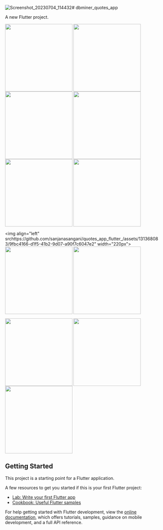 ![Screenshot_20230704_114432](https://github.com/sanjanasangani/quotes_app_flutter_/assets/131368083/8cb717ee-11eb-4cbb-95e1-9d612ae2a534)# dbminer_quotes_app

A new Flutter project.

<img align="left" src="https://github.com/sanjanasangani/quotes_app_flutter_/assets/131368083/6f69a384-5bec-443f-bd08-8a3c412af056" width="220px">
<img align="left" src="(https://github.com/sanjanasangani/quotes_app_flutter_/assets/131368083/80701b27-517e-4ed7-bb90-e4a7f36c68c6" width="220px">
<img src="!https://github.com/sanjanasangani/quotes_app_flutter_/assets/131368083/9c2c03ad-0a5a-46ab-b42c-73503f339ed4" width="220px">

<img align="left" src="https://github.com/sanjanasangani/quotes_app_flutter_/assets/131368083/7f2c7588-9a2d-4a31-8f2f-0c4471e16b14" width="220px">
<img align="left" src="https://github.com/sanjanasangani/quotes_app_flutter_/assets/131368083/f96c6635-c46d-4d2f-93df-695596220526" width="220px">
<img src="https://github.com/sanjanasangani/quotes_app_flutter_/assets/131368083/6cfd49b4-506e-4da8-86e9-bb688f2298b5" width="220px">

<img align="left" srchttps://github.com/sanjanasangani/quotes_app_flutter_/assets/131368083/9fbc4166-d1f5-41b2-9d07-a90f7c6047e2" width="220px">
<img align="left" src="https://github.com/sanjanasangani/quotes_app_flutter_/assets/131368083/013715d3-9e95-4135-b032-117d653d0167" width="220px">
<img src="https://github.com/sanjanasangani/quotes_app_flutter_/assets/131368083/84530ca8-b6b7-426d-b1c5-9c0320f4b81e" width="220px">

<img align="left" src="https://github.com/sanjanasangani/quotes_app_flutter_/assets/131368083/da0d2487-9ff2-475f-abc6-526db5bbcf8d" width="220px">
<img align="left" src="https://github.com/sanjanasangani/quotes_app_flutter_/assets/131368083/add8d71a-1dd0-4a11-bb6a-d6d62639c993" width="220px">
<img src="https://github.com/sanjanasangani/quotes_app_flutter_/assets/131368083/f6c2c397-af71-4ef1-b7ed-f3be6dc4c80e" width="220px">

## Getting Started

This project is a starting point for a Flutter application.

A few resources to get you started if this is your first Flutter project:

- [Lab: Write your first Flutter app](https://docs.flutter.dev/get-started/codelab)
- [Cookbook: Useful Flutter samples](https://docs.flutter.dev/cookbook)

For help getting started with Flutter development, view the
[online documentation](https://docs.flutter.dev/), which offers tutorials,
samples, guidance on mobile development, and a full API reference.
